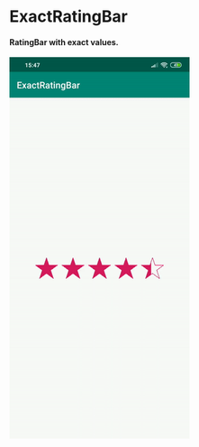# ExactRatingBar


#### RatingBar with exact values. </br>

![Alt Text](https://github.com/Jamshid-M/ExactRatingBar/blob/master/sources/example.gif)
